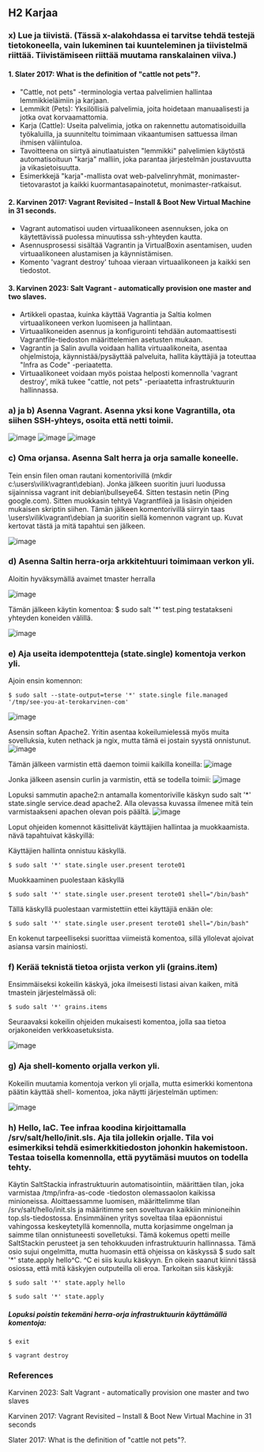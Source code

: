 ## H2 Karjaa 

### x) Lue ja tiivistä. (Tässä x-alakohdassa ei tarvitse tehdä testejä tietokoneella, vain lukeminen tai kuunteleminen ja tiivistelmä riittää. Tiivistämiseen riittää muutama ranskalainen viiva.)

#### 1. Slater 2017: What is the definition of "cattle not pets"?. 
- "Cattle, not pets" -terminologia vertaa palvelimien hallintaa lemmikkieläimiin ja karjaan.
- Lemmikit (Pets): Yksilöllisiä palvelimia, joita hoidetaan manuaalisesti ja jotka ovat korvaamattomia.
- Karja (Cattle): Useita palvelimia, jotka on rakennettu automatisoiduilla työkaluilla, ja suunniteltu toimimaan vikaantumisen sattuessa ilman ihmisen väliintuloa.
- Tavoitteena on siirtyä ainutlaatuisten "lemmikki" palvelimien käytöstä automatisoituun "karja" malliin, joka parantaa järjestelmän joustavuutta ja vikasietoisuutta.
- Esimerkkejä "karja"-mallista ovat web-palvelinryhmät, monimaster-tietovarastot ja kaikki kuormantasapainotetut, monimaster-ratkaisut.

#### 2. Karvinen 2017: Vagrant Revisited – Install & Boot New Virtual Machine in 31 seconds.
- Vagrant automatisoi uuden virtuaalikoneen asennuksen, joka on käytettävissä puolessa minuutissa ssh-yhteyden kautta.
- Asennusprosessi sisältää Vagrantin ja VirtualBoxin asentamisen, uuden virtuaalikoneen alustamisen ja käynnistämisen.
- Komento 'vagrant destroy' tuhoaa vieraan virtuaalikoneen ja kaikki sen tiedostot.

#### 3. Karvinen 2023: Salt Vagrant - automatically provision one master and two slaves.
- Artikkeli opastaa, kuinka käyttää Vagrantia ja Saltia kolmen virtuaalikoneen verkon luomiseen ja hallintaan.
- Virtuaalikoneiden asennus ja konfigurointi tehdään automaattisesti Vagrantfile-tiedoston määrittelemien asetusten mukaan.
- Vagrantin ja Salin avulla voidaan hallita virtuaalikoneita, asentaa ohjelmistoja, käynnistää/pysäyttää palveluita, hallita käyttäjiä ja toteuttaa "Infra as Code" -periaatetta.
- Virtuaalikoneet voidaan myös poistaa helposti komennolla 'vagrant destroy', mikä tukee "cattle, not pets" -periaatetta infrastruktuurin hallinnassa.

### a) ja b) Asenna Vagrant. Asenna yksi kone Vagrantilla, ota siihen SSH-yhteys, osoita että netti toimii.
![image](https://github.com/vilikaihola/Palvelinten-hallinta/assets/148875596/cc00c6e2-27dc-45fd-b87b-94f687933478)
![image](https://github.com/vilikaihola/Palvelinten-hallinta/assets/148875596/31cde458-9eb4-488a-aa15-fc4cb941702c)
![image](https://github.com/vilikaihola/Palvelinten-hallinta/assets/148875596/1ee617a9-ca95-42b7-aa48-d9215e0d8c79)

### c) Oma orjansa. Asenna Salt herra ja orja samalle koneelle.

Tein ensin filen oman rautani komentorivillä (mkdir c:\users\vilik\vagrant\debian). Jonka jälkeen suoritin juuri luodussa sijainnissa vagrant init debian\bullseye64. Sitten testasin netin (Ping google.com). Sitten muokkasin tehtyä Vagrantfileä ja lisäsin ohjeiden mukaisen skriptin siihen. Tämän jälkeen komentorivillä siirryin taas \users\vilik\vagrant\debian ja suoritin siellä komennon vagrant up. Kuvat kertovat tästä ja mitä tapahtui sen jälkeen.


![image](https://github.com/vilikaihola/Palvelinten-hallinta/assets/148875596/e33a31e6-edd4-4e44-8f81-12dc609e6e88)

### d) Asenna Saltin herra-orja arkkitehtuuri toimimaan verkon yli.

  Aloitin hyväksymällä avaimet tmaster herralla
  
  ![image](https://github.com/vilikaihola/Palvelinten-hallinta/assets/148875596/e9af9842-26b4-453d-919a-1c2e70fa5dcb)

Tämän jälkeen  käytin komentoa: $ sudo salt '*' test.ping testatakseni yhteyden koneiden välillä. 

![image](https://github.com/vilikaihola/Palvelinten-hallinta/assets/148875596/25d8b90b-be60-4347-852d-b4bb74667a83)

### e) Aja useita idempotentteja (state.single) komentoja verkon yli.

Ajoin ensin komennon:
    
    $ sudo salt --state-output=terse '*' state.single file.managed '/tmp/see-you-at-terokarvinen-com' 

![image](https://github.com/vilikaihola/Palvelinten-hallinta/assets/148875596/33a866ed-ba71-462b-88fe-0a29d58a4461)

Asensin softan Apache2. Yritin asentaa kokeilumielessä myös muita sovelluksia, kuten nethack ja ngix, mutta tämä ei jostain syystä onnistunut.
![image](https://github.com/vilikaihola/Palvelinten-hallinta/assets/148875596/8ea0b3a0-0c33-4c0b-a1d7-65947413c6ed)

Tämän jälkeen varmistin että daemon toimii kaikilla koneilla:
![image](https://github.com/vilikaihola/Palvelinten-hallinta/assets/148875596/aba43c2a-2253-4592-84ee-da716dc04131)

Jonka jälkeen asensin curlin ja varmistin, että se todella toimii:
![image](https://github.com/vilikaihola/Palvelinten-hallinta/assets/148875596/8ed68114-2298-499f-9108-53de297fd0c2)

 Lopuksi sammutin apache2:n antamalla komentoriville käskyn  sudo salt '*' state.single service.dead apache2. Alla olevassa kuvassa ilmenee mitä tein varmistaakseni apachen olevan pois päältä.
![image](https://github.com/vilikaihola/Palvelinten-hallinta/assets/148875596/954b7d66-0423-467d-b9a4-23973c7edd36)

Loput ohjeiden komennot käsittelivät käyttäjien hallintaa ja muokkaamista. nävä tapahtuivat käskyillä:

Käyttäjien hallinta onnistuu käskyllä.

    $ sudo salt '*' state.single user.present terote01

Muokkaaminen puolestaan käskyllä

    $ sudo salt '*' state.single user.present terote01 shell="/bin/bash"

Tällä käskyllä puolestaan varmistettiin ettei käyttäjiä enään ole:

    $ sudo salt '*' state.single user.present terote01 shell="/bin/bash"

En kokenut tarpeelliseksi suorittaa viimeistä komentoa, sillä yllolevat ajoivat asiansa varsin mainiosti.

### f) Kerää teknistä tietoa orjista verkon yli (grains.item)

Ensimmäiseksi kokeilin käskyä, joka ilmeisesti listasi aivan kaiken, mitä tmastein järjestelmässä oli: 

    $ sudo salt '*' grains.items

Seuraavaksi kokeilin ohjeiden mukaisesti komentoa, jolla saa tietoa orjakoneiden verkkoasetuksista.

![image](https://github.com/vilikaihola/Palvelinten-hallinta/assets/148875596/d010829b-d4b4-4745-b25a-d9c4d294c170)

### g)  Aja shell-komento orjalla verkon yli.

Kokeilin muutamia komentoja verkon yli orjalla, mutta esimerkki komentona päätin käyttää shell- komentoa, joka näytti järjestelmän uptimen:

![image](https://github.com/vilikaihola/Palvelinten-hallinta/assets/148875596/ae3263f2-2c6f-4cb7-8624-c4d1bc8bc5e5)

### h) Hello, IaC. Tee infraa koodina kirjoittamalla /srv/salt/hello/init.sls. Aja tila jollekin orjalle. Tila voi esimerkiksi tehdä esimerkkitiedoston johonkin hakemistoon. Testaa toisella komennolla, että pyytämäsi muutos on todella tehty.

Käytin SaltStackia infrastruktuurin automatisointiin, määrittäen tilan, joka varmistaa /tmp/infra-as-code -tiedoston olemassaolon kaikissa minioneissa. Aloittaessamme luomisen, määrittelimme tilan /srv/salt/hello/init.sls ja määritimme sen soveltuvan kaikkiin minioneihin top.sls-tiedostossa. Ensimmäinen yritys soveltaa tilaa epäonnistui vahingossa keskeytetyllä komennolla, mutta korjasimme ongelman ja saimme tilan onnistuneesti sovelletuksi. Tämä kokemus opetti meille SaltStackin perusteet ja sen tehokkuuden infrastruktuurin hallinnassa. Tämä osio sujui ongelmitta, mutta huomasin että ohjeissa on käskyssä $ sudo salt '*' state.apply hello^C. ^C ei siis kuulu käskyyn.
En oikein saanut kiinni tässä osiossa, että mitä käskyjen outputeilla oli eroa. Tarkoitan siis käskyjä:

    $ sudo salt '*' state.apply hello

    $ sudo salt '*' state.apply


##### Lopuksi poistin tekemäni herra-orja infrastruktuurin käyttämällä komentoja:

    $ exit

    $ vagrant destroy

### References

Karvinen 2023: Salt Vagrant - automatically provision one master and two slaves

Karvinen 2017: Vagrant Revisited – Install & Boot New Virtual Machine in 31 seconds

Slater 2017: What is the definition of "cattle not pets"?.
